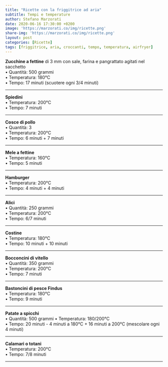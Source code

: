 ```yaml
---
title: "Ricette con la friggitrice ad aria"
subtitle: Tempi e temperature
author: Stefano Marzorati
date: 2020-06-16 17:30:00 +0200
image: 'https://marzorati.co/img/ricette.png'
share-img: 'https://marzorati.co/img/ricette.png'
layout: post
categories: [Ricette]
tags: [friggitrice, aria, croccanti, tempo, temperatura, airfryer]
---
```

**Zucchine a fettine** di 3 mm con sale, farina e pangrattato agitati nel sacchetto   
• Quantità: 500 grammi   
• Temperatura: 180°C   
• Tempo: 17 minuti (scuotere ogni 3/4 minuti)   
___

**Spiedini**   
• Temperatura: 200°C   
• Tempo: 7 minuti   
___

**Cosce di pollo**   
• Quantità: 3   
• Temperatura: 200°C   
• Tempo: 6 minuti + 7 minuti   
___

**Mele a fettine**   
• Temperatura: 160°C   
• Tempo: 5 minuti   
___

**Hamburger**   
• Temperatura: 200°C   
• Tempo: 4 minuti + 4 minuti   
___

**Alici**   
• Quantità: 250 grammi   
• Temperatura: 200°C   
• Tempo: 6/7 minuti   
___

**Costine**   
• Temperatura: 180°C   
• Tempo: 10 minuti + 10 minuti   
___

**Bocconcini di vitello**   
• Quantità: 350 grammi   
• Temperatura: 200°C   
• Tempo: 7 minuti   
___

**Bastoncini di pesce Findus**   
• Temperatura: 180°C   
• Tempo: 9 minuti   
___

**Patate a spicchi**   
• Quantità: 500 grammi
• Temperatura: 180/200°C   
• Tempo: 20 minuti - 4 minuti a 180°C + 16 minuti a 200°C (mescolare ogni 4 minuti)   
___

**Calamari o totani**   
• Temperatura: 200°C   
• Tempo: 7/8 minuti   
___